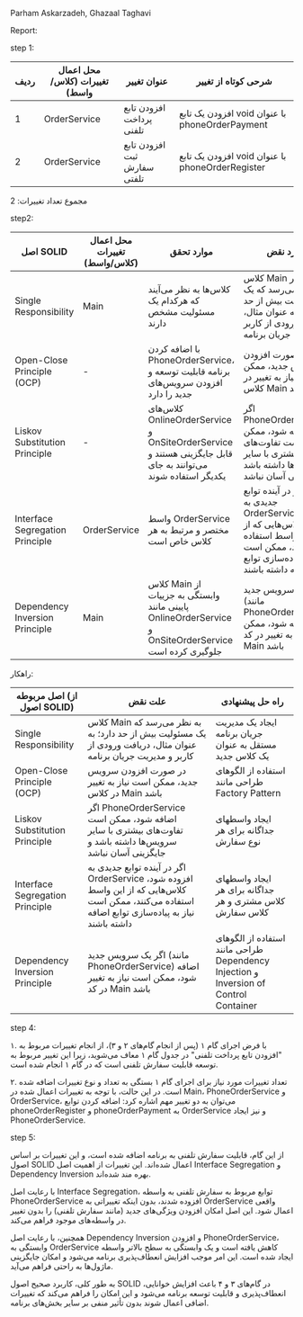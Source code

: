 Parham Askarzadeh,
Ghazaal Taghavi


Report:

step 1:

ردیف | محل اعمال تغییرات (کلاس/واسط) | عنوان تغییر | شرحی کوتاه از تغییر
--- | --- | --- | ---
1 | OrderService | افزودن تابع پرداخت تلفنی | افزودن یک تابع void با عنوان phoneOrderPayment
2 | OrderService | افزودن تابع ثبت سفارش تلفتی | افزودن یک تابع void با عنوان phoneOrderRegister

مجموع تعداد تغییرات: 2



step2:

| اصل SOLID | محل اعمال تغییرات (کلاس/واسط) | موارد تحقق | موارد نقض |
| --- | --- | --- | --- |
| Single Responsibility | Main | کلاس‌ها به نظر می‌آیند که هرکدام یک مسئولیت مشخص دارند | کلاس Main به نظر می‌رسد که یک مسئولیت بیش از حد دارد؛ به عنوان مثال، دریافت ورودی از کاربر و مدیریت جریان برنامه |
| Open-Close Principle (OCP) | - | با اضافه کردن PhoneOrderService، برنامه قابلیت توسعه و افزودن سرویس‌های جدید را دارد | در صورت افزودن سرویس جدید، ممکن است نیاز به تغییر در کلاس Main باشد |
| Liskov Substitution Principle | - | کلاس‌های OnlineOrderService و OnSiteOrderService قابل جایگزینی هستند و می‌توانند به جای یکدیگر استفاده شوند | اگر PhoneOrderService اضافه شود، ممکن است تفاوت‌های بیشتری با سایر سرویس‌ها داشته باشد و جایگزینی آسان نباشد |
| Interface Segregation Principle | OrderService | واسط OrderService مختصر و مرتبط به هر کلاس خاص است | اگر در آینده توابع جدیدی به OrderService افزوده شود، کلاس‌هایی که از این واسط استفاده می‌کنند، ممکن است نیاز به پیاده‌سازی توابع اضافه داشته باشند |
| Dependency Inversion Principle | Main | کلاس Main از وابستگی به جزییات پایینی مانند OnlineOrderService و OnSiteOrderService جلوگیری کرده است | اگر یک سرویس جدید (مانند PhoneOrderService) اضافه شود، ممکن است نیاز به تغییر در کد Main باشد |

راهکار:

| اصل مربوطه (از اصول SOLID) | علت نقض | راه حل پیشنهادی |
| --- | --- | --- |
| Single Responsibility | کلاس Main به نظر می‌رسد که یک مسئولیت بیش از حد دارد؛ به عنوان مثال، دریافت ورودی از کاربر و مدیریت جریان برنامه | ایجاد یک مدیریت جریان برنامه مستقل به عنوان یک کلاس جدید |
| Open-Close Principle (OCP) | در صورت افزودن سرویس جدید، ممکن است نیاز به تغییر در کلاس Main باشد | استفاده از الگوهای طراحی مانند Factory Pattern |
| Liskov Substitution Principle | اگر PhoneOrderService اضافه شود، ممکن است تفاوت‌های بیشتری با سایر سرویس‌ها داشته باشد و جایگزینی آسان نباشد | ایجاد واسطهای جداگانه برای هر نوع سفارش |
| Interface Segregation Principle | اگر در آینده توابع جدیدی به OrderService افزوده شود، کلاس‌هایی که از این واسط استفاده می‌کنند، ممکن است نیاز به پیاده‌سازی توابع اضافه داشته باشند | ایجاد واسطهای جداگانه برای هر کلاس مشتری و هر کلاس سفارش |
| Dependency Inversion Principle | اگر یک سرویس جدید (مانند PhoneOrderService) اضافه شود، ممکن است نیاز به تغییر در کد Main باشد | استفاده از الگوهای طراحی مانند Dependency Injection و Inversion of Control Container |


step 4:

۱. با فرض اجرای گام ۱ (پس از انجام گام‌های ۲ و ۳)، از انجام تغییرات مربوط به "افزودن تابع پرداخت تلفنی" در جدول گام ۱ معاف می‌شوید، زیرا این تغییر مربوط به توسعه قابلیت سفارش تلفنی است که در گام ۱ انجام شده است.

۲. تعداد تغییرات مورد نیاز برای اجرای گام ۱ بستگی به تعداد و نوع تغییرات اضافه شده است. در این حالت، با توجه به تغییرات اعمال شده در Main، PhoneOrderService و OrderService، می‌توان به دو تغییر مهم اشاره کرد: اضافه کردن توابع phoneOrderRegister و phoneOrderPayment به OrderService و نیز ایجاد PhoneOrderService.


step 5:

از این گام، قابلیت سفارش تلفنی به برنامه اضافه شده است، و این تغییرات بر اساس اصول SOLID اعمال شده‌اند. این تغییرات از اهمیت اصل Interface Segregation و Dependency Inversion بهره مند شده‌اند.

با رعایت اصل Interface Segregation، توابع مربوط به سفارش تلفنی به واسطه PhoneOrderService افزوده شدند، بدون اینکه تغییراتی به OrderService واقعی اعمال شود. این اصل امکان افزودن ویژگی‌های جدید (مانند سفارش تلفنی) را بدون تغییر در واسطه‌های موجود فراهم می‌کند.

همچنین، با رعایت اصل Dependency Inversion و افزودن PhoneOrderService، وابستگی به OrderService کاهش یافته است و یک وابستگی به سطح بالاتر واسطه ایجاد شده است. این امر موجب افزایش انعطاف‌پذیری برنامه می‌شود و امکان جایگزینی ماژول‌ها به راحتی فراهم می‌آید.

به طور کلی، کاربرد صحیح اصول SOLID در گام‌های ۳ و ۴ باعث افزایش خوانایی، انعطاف‌پذیری و قابلیت توسعه برنامه می‌شود و این امکان را فراهم می‌کند که تغییرات اضافی اعمال شوند بدون تأثیر منفی بر سایر بخش‌های برنامه.
